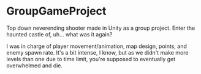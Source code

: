 # GroupGameProject

<p>Top down neverending shooter made in Unity as a group project. Enter the haunted castle of, uh... what was it again?</p>

<p>I was in charge of player movement/animation, map design, points, and enemy spawn rate. It's a bit intense, I know, but as we didn't make more levels than one due to time limit, you're supposed to eventually get overwhelmed and die.</p>
